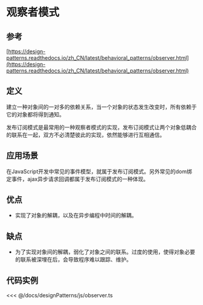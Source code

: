 # 观察者模式

## 参考

[https://design-patterns.readthedocs.io/zh_CN/latest/behavioral_patterns/observer.html](https://design-patterns.readthedocs.io/zh_CN/latest/behavioral_patterns/observer.html)

## 定义

建立一种对象间的一对多的依赖关系，当一个对象的状态发生改变时，所有依赖于它的对象都将得到通知。

发布订阅模式是最常用的一种观察者模式的实现，发布订阅模式让两个对象低耦合的联系在一起，双方不必清楚彼此的实现，依然能够进行互相通信。

## 应用场景

在JavaScript开发中常见的事件模型，就属于发布订阅模式。另外常见的dom绑定事件，ajax异步请求回调都属于发布订阅模式的一种体现。

## 优点

- 实现了对象的解耦，以及在异步编程中时间的解耦。

## 缺点

- 为了实现对象间的解耦，弱化了对象之间的联系。过度的使用，使得对象必要的联系被深埋在后，会导致程序难以跟踪、维护。

## 代码实例

<observer />

<<< @/docs/designPatterns/js/observer.ts